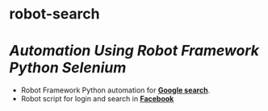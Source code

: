 # robot-search
# *Automation Using Robot Framework Python Selenium*
* Robot Framework Python automation for [**Google search**](https://www.google.com/).
* Robot script for login and search in [**Facebook**](https://www.facebook.com/)
